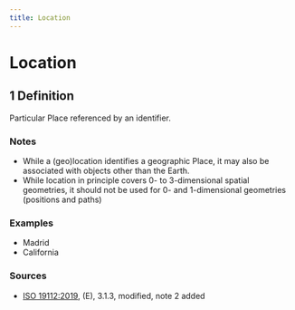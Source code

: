 ```yaml
---
title: Location
---
```


# Location

## 1 Definition 

Particular Place referenced by an identifier.

### Notes 
- While a (geo)location identifies a geographic Place, it may also be associated with objects other than the Earth.
- While location in principle covers 0- to 3-dimensional spatial geometries, it should not be used for 0- and 1-dimensional geometries (positions and paths)

### Examples 
- Madrid 
- California

### Sources
- [ISO 19112:2019](https://www.iso.org/standard/70742.html), (E), 3.1.3, modified, note 2 added